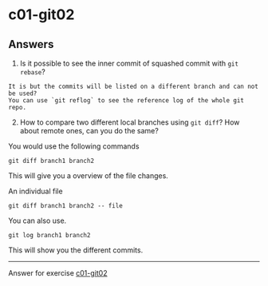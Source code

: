 # c01-git02

## Answers

1. Is it possible to see the inner commit of squashed commit with `git rebase`?
```
It is but the commits will be listed on a different branch and can not be used?
You can use `git reflog` to see the reference log of the whole git repo.
```

2. How to compare two different local branches using `git diff`? How about remote ones, can you do the same?

You would use the following commands
```
git diff branch1 branch2
```
This will give you a overview of the file changes.

An individual file
```
git diff branch1 branch2 -- file
```

You can also use.
```
git log branch1 branch2
```
This will show you the different commits.


***
Answer for exercise [c01-git02](https://github.com/devopsacademyau/academy/blob/5e1ec235517f206c8d4a11a37388fcfd0220d194/classes/01class/exercises/c01-git02/README.md)
